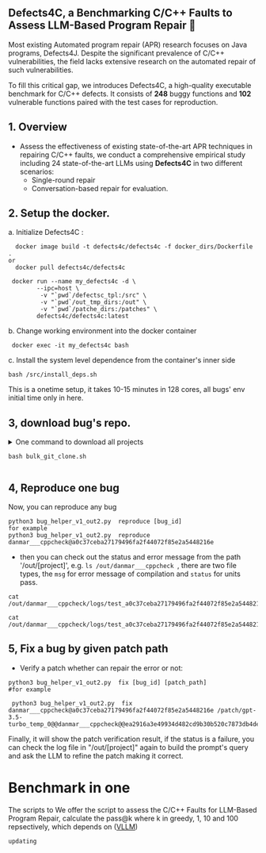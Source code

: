 ## Defects4C, a Benchmarking C/C++ Faults to Assess LLM-Based Program Repair 👋

Most existing Automated program repair (APR) research focuses on Java programs, Defects4J. Despite the significant prevalence of C/C++ vulnerabilities, the field lacks extensive research on the automated repair of such vulnerabilities.

To fill this critical gap, we introduces Defects4C, a high-quality executable benchmark for C/C++ defects. It consists of **248** buggy functions and  **102** vulnerable functions paired with the test cases for reproduction. 



## 1. Overview
- Assess the effectiveness of existing state-of-the-art APR techniques in repairing C/C++ faults, we conduct a comprehensive empirical study including 24 state-of-the-art LLMs using **Defects4C** in two different scenarios:
  - Single-round repair
  - Conversation-based repair for evaluation. 



## 2. Setup the docker. 

a. Initialize Defects4C :

```shell
  docker image build -t defects4c/defects4c -f docker_dirs/Dockerfile .
or 
  docker pull defects4c/defects4c
```

```
 docker run --name my_defects4c -d \
        --ipc=host \
         -v "`pwd`/defectsc_tpl:/src" \
         -v "`pwd`/out_tmp_dirs:/out" \
         -v "`pwd`/patche_dirs:/patches" \
        defects4c/defects4c:latest
```

b. Change working environment into the docker container
```
 docker exec -it my_defects4c bash
```

c. Install the system level dependence from the container's inner side
```
bash /src/install_deps.sh 
```

This is a onetime setup, it takes 10-15 minutes in 128 cores, all bugs' env initial time only in here.

## 3, download bug's repo.   

<details>

<summary>One command to download all projects

```
bash bulk_git_clone.sh
```

</summary>

### You can checkout one by one like 

there are two parts for defects4c, one is defects4c_bug which collect normal bug from real-worldby our human

- List Projects

```shell
find projects* -name '*bug*json'|xargs jq '.[]|select(.unittest.status=="success2")|.url'|awk -F "/commits/" '{print $1}'|sort |uniq -c
```

- List the buglist for a specific project (list -r [project] ):

```
jq ".[]|.commit_after" projects_v1/[repo]/bugs_list_new.json

#for example
jq ".[]|.commit_after" projects_v1/danmar___cppcheck/bugs_list_new.json

```

- Get information for a specific bug (info [bug_id]):

```
jq '.[]|select(.commit_after=="[commit_after]")|.' projects_v1/[repo]/bugs_list_new.json
#for example
jq '.[]|select(.commit_after=="d2284ddbcd2a70b4a39047ae32b1c5662060407f")|.' projects_v1/danmar___cppcheck/bugs_list_new.json
```

- Checkout a buggy source code and reproduce the UnitTest pair (reproduce [bug_id]):
```
bash bulk_git_clone.sh [repo]
# or git clone one project or all projects 
bash bulk_git_clone.sh danmar___cppcheck
bash bulk_git_clone.sh 
```

</details>

## 4, Reproduce one bug
Now, you can reproduce any bug
```
python3 bug_helper_v1_out2.py  reproduce [bug_id]
for example
python3 bug_helper_v1_out2.py  reproduce danmar___cppcheck@a0c37ceba27179496fa2f44072f85e2a5448216e 
```

* then you can check out the status and error message from the path '/out/[project]', e.g. `ls /out/danmar___cppcheck `, there are two file types, the `msg` for error message of compilation and `status` for units pass.
```
cat  /out/danmar___cppcheck/logs/test_a0c37ceba27179496fa2f44072f85e2a5448216e_fix.msg

cat  /out/danmar___cppcheck/logs/test_a0c37ceba27179496fa2f44072f85e2a5448216e_fix.status

```

## 5, Fix a bug by given patch path

- Verify a patch whether can repair the error or not:

```
python3 bug_helper_v1_out2.py  fix [bug_id] [patch_path] 
#for example 

 python3 bug_helper_v1_out2.py  fix danmar___cppcheck@a0c37ceba27179496fa2f44072f85e2a5448216e /patch/gpt-3.5-turbo_temp_0@@danmar___cppcheck@@ea2916a3e49934d482cd9b30b520c7873db4de82___tokenlist.cpp@6@1
```

Finally, it will show the patch verification result, if the status is a failure, you can check the log file in "/out/[project]" again to build the prompt's query and ask the LLM to refine the patch making it correct.


# Benchmark in one 
The scripts to 
We offer the script to assess the C/C++ Faults for LLM-Based Program Repair, calculate the pass@k where k in greedy, 1, 10 and 100 repsectively, which depends on ([VLLM](https://github.com/vllm-project/vllm)) 

```
updating
```

